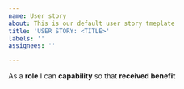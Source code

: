 ```yaml
---
name: User story
about: This is our default user story tmeplate
title: 'USER STORY: <TITLE>'
labels: ''
assignees: ''

---
```


As a **role** I can **capability** so that **received benefit**
